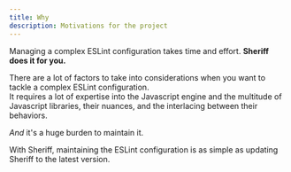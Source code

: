 ```yaml
---
title: Why
description: Motivations for the project
---
```


Managing a complex ESLint configuration takes time and effort. **Sheriff does it for you.**

There are a lot of factors to take into considerations when you want to tackle a complex ESLint configuration.<br />
It requires a lot of expertise into the Javascript engine and the multitude of Javascript libraries, their nuances, and the interlacing between their behaviors.

_And_ it's a huge burden to maintain it.

With Sheriff, maintaining the ESLint configuration is as simple as updating Sheriff to the latest version.
